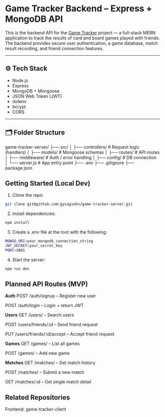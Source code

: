 # Game Tracker Backend – Express + MongoDB API

This is the backend API for the [Game Tracker](https://github.com/gysagsohn/game-tracker-client) project — a full-stack MERN application to track the results of card and board games played with friends. The backend provides secure user authentication, a game database, match result recording, and friend connection features.

---

## ⚙️ Tech Stack

- Node.js
- Express
- MongoDB + Mongoose
- JSON Web Token (JWT)
- dotenv
- bcrypt
- CORS

---

## 🗂 Folder Structure
game-tracker-server/
├── src/
│ ├── controllers/ # Request logic (handlers)
│ ├── models/ # Mongoose schemas
│ ├── routes/ # API routes
│ ├── middleware/ # Auth / error handling
│ ├── config/ # DB connection
│ └── server.js # App entry point
├── .env
├── .gitignore
├── package.json

## Getting Started (Local Dev)
1. Clone the repo:
``` bash
git clone git@github.com:gysagsohn/game-tracker-server.git
```
2. Install dependencies:
``` bash
npm install
```
3. Create a .env file at the root with the following:
``` bash
MONGO_URI=your_mongodb_connection_string
JWT_SECRET=your_secret_key
PORT=3001
```
4. Start the server:
``` bash
npm run dev
```

## Planned API Routes (MVP)

**Auth**
POST /auth/signup – Register new user

POST /auth/login – Login + return JWT

**Users**
GET /users/ – Search users

POST /users/friends/:id – Send friend request

PUT /users/friends/:id/accept – Accept friend request

**Games**
GET /games/ – List all games

POST /games/ – Add new game

**Matches**
GET /matches/ – Get match history

POST /matches/ – Submit a new match

GET /matches/:id – Get single match detail

## Related Repositories
Frontend: game-tracker-client